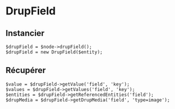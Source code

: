 # DrupField

## Instancier

```text
$drupField = $node->drupField(); 
$drupField = new DrupField($entity);
```

## Récupérer

```text
$value = $drupField->getValue('field', 'key');
$values = $drupField->getValues('field', 'key');
$entities = $drupField->getReferencedEntities('field');
$drupMedia = $drupField->getDrupMedia('field', 'type=image');
```

